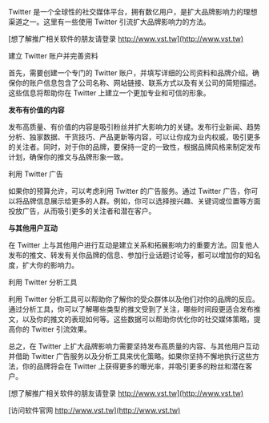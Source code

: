 Twitter 是一个全球性的社交媒体平台，拥有数亿用户，是扩大品牌影响力的理想渠道之一。这里有一些使用 Twitter 引流扩大品牌影响力的方法。

[想了解推广相关软件的朋友请登录 http://www.vst.tw](http://www.vst.tw)

建立 Twitter 账户并完善资料

首先，需要创建一个专门的 Twitter 账户，并填写详细的公司资料和品牌介绍。确保你的账户信息包含了公司名称、网站链接、联系方式以及有关公司的简短描述。这些信息将帮助你在 Twitter 上建立一个更加专业和可信的形象。

**发布有价值的内容**

发布高质量、有价值的内容是吸引粉丝并扩大影响力的关键。发布行业新闻、趋势分析、独家数据、干货技巧、产品更新等内容，可以让你成为业内权威，吸引更多的关注者。同时，对于你的品牌，要保持一定的一致性，根据品牌风格来制定发布计划，确保你的推文与品牌形象一致。

利用 Twitter 广告

如果你的预算允许，可以考虑利用 Twitter 的广告服务。通过 Twitter 广告，你可以将品牌信息展示给更多的人群。例如，你可以选择按兴趣、关键词或位置等方面投放广告，从而吸引更多的关注者和潜在客户。

**与其他用户互动**

在 Twitter 上与其他用户进行互动是建立关系和拓展影响力的重要方法。回复他人发布的推文、转发有关你品牌的信息、参加行业话题讨论等，都可以增加你的知名度，扩大你的影响力。

利用 Twitter 分析工具

利用 Twitter 分析工具可以帮助你了解你的受众群体以及他们对你的品牌的反应。通过分析工具，你可以了解哪些类型的推文受到了关注，哪些时间段更适合发布推文，以及你的推文的表现如何等。这些数据可以帮助你优化你的社交媒体策略，提高你的 Twitter 引流效果。

总之，在 Twitter 上扩大品牌影响力需要坚持发布高质量的内容、与其他用户互动并借助 Twitter 广告服务以及分析工具来优化策略。如果你坚持不懈地执行这些方法，你的品牌将会在 Twitter 上获得更多的曝光率，并吸引更多的粉丝和潜在客户。

[想了解推广相关软件的朋友请登录 http://www.vst.tw](http://www.vst.tw)


[访问软件官网 http://www.vst.tw](http://www.vst.tw)

